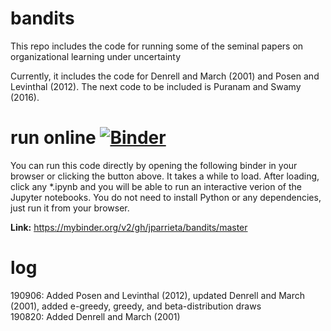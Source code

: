 # bandits
This repo includes the code for running some of the seminal papers on organizational learning under uncertainty

Currently, it includes the code for Denrell and March (2001) and Posen and Levinthal (2012). The next code to be included is Puranam and Swamy (2016).

# run online [![Binder](https://mybinder.org/badge_logo.svg)](https://mybinder.org/v2/gh/jparrieta/bandits/master)
You can run this code directly by opening the following binder in your browser or clicking the button above.
It takes a while to load. After loading, click any \*.ipynb  and you will be able to run an interactive verion of the Jupyter notebooks. You do not need to install Python or any dependencies, just run it from your browser.

**Link:** https://mybinder.org/v2/gh/jparrieta/bandits/master



# log
190906: Added Posen and Levinthal (2012), updated Denrell and March (2001), added e-greedy, greedy, and beta-distribution draws  
190820: Added Denrell and March (2001)
